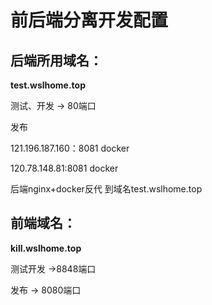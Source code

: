 # 前后端分离开发配置

## 后端所用域名：

**test.wslhome.top** 

测试、开发  -> 80端口

发布

121.196.187.160：8081  docker

120.78.148.81:8081 docker

后端nginx+docker反代 到域名test.wslhome.top



## 前端域名：

**kill.wslhome.top** 

测试开发  ->8848端口

发布  -> 8080端口